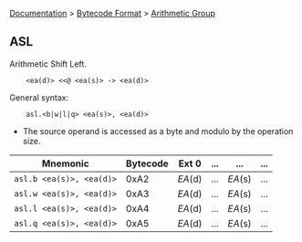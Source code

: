 [Documentation](../../README.md) > [Bytecode Format](../README.md) > [Arithmetic Group](../InstructionsArithmetic.md)

## ASL

Arithmetic Shift Left.

        <ea(d)> <<@ <ea(s)> -> <ea(d)>

General syntax:

        asl.<b|w|l|q> <ea(s)>, <ea(d)>

* The source operand is accessed as a byte and modulo by the operation size.

| Mnemonic | Bytecode | Ext 0 | ... | ... | ... |
| - | - | - | - | - | - |
| `asl.b <ea(s)>, <ea(d)>` | 0xA2 | *EA*(d) | ... | *EA*(s) | ... |
| `asl.w <ea(s)>, <ea(d)>` | 0xA3 | *EA*(d) | ... | *EA*(s) | ... |
| `asl.l <ea(s)>, <ea(d)>` | 0xA4 | *EA*(d) | ... | *EA*(s) | ... |
| `asl.q <ea(s)>, <ea(d)>` | 0xA5 | *EA*(d) | ... | *EA*(s) | ... |
